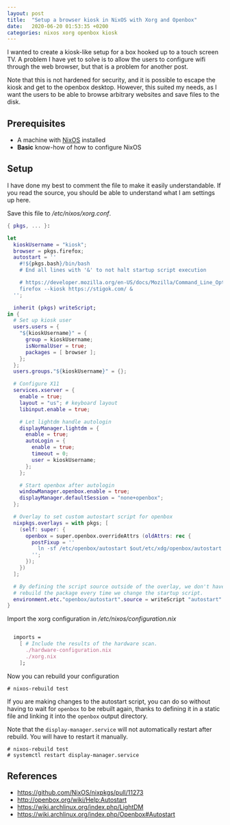 ```yaml
---
layout: post
title:  "Setup a browser kiosk in NixOS with Xorg and Openbox"
date:   2020-06-20 01:53:35 +0200
categories: nixos xorg openbox kiosk
---
```


I wanted to create a kiosk-like setup for a box hooked up to a touch screen
TV. A problem I have yet to solve is to allow the users to configure wifi
through the web browser, but that is a problem for another post.

Note that this is not hardened for security, and it is possible to escape the
kiosk and get to the openbox desktop. However, this suited my needs, as I
want the users to be able to browse arbitrary websites and save files to the
disk.

## Prerequisites

- A machine with [NixOS](https://nixos.org/) installed
- **Basic** know-how of how to configure NixOS

## Setup

I have done my best to comment the file to make it easily understandable.
If you read the source, you should be able to understand what I am settings up
here.

Save this file to */etc/nixos/xorg.conf*.

```nix
{ pkgs, ... }:

let
  kioskUsername = "kiosk";
  browser = pkgs.firefox;
  autostart = ''
    #!${pkgs.bash}/bin/bash
    # End all lines with '&' to not halt startup script execution

    # https://developer.mozilla.org/en-US/docs/Mozilla/Command_Line_Options
    firefox --kiosk https://stigok.com/ &
  '';

  inherit (pkgs) writeScript;
in {
  # Set up kiosk user
  users.users = {
    "${kioskUsername}" = {
      group = kioskUsername;
      isNormalUser = true;
      packages = [ browser ];
    };
  };
  users.groups."${kioskUsername}" = {};

  # Configure X11
  services.xserver = {
    enable = true;
    layout = "us"; # keyboard layout
    libinput.enable = true;

    # Let lightdm handle autologin
    displayManager.lightdm = {
      enable = true;
      autoLogin = {
        enable = true;
        timeout = 0;
        user = kioskUsername;
      };
    };

    # Start openbox after autologin
    windowManager.openbox.enable = true;
    displayManager.defaultSession = "none+openbox";
  };

  # Overlay to set custom autostart script for openbox
  nixpkgs.overlays = with pkgs; [
    (self: super: {
      openbox = super.openbox.overrideAttrs (oldAttrs: rec {
        postFixup = ''
          ln -sf /etc/openbox/autostart $out/etc/xdg/openbox/autostart
        '';
      });
    })
  ];

  # By defining the script source outside of the overlay, we don't have to
  # rebuild the package every time we change the startup script.
  environment.etc."openbox/autostart".source = writeScript "autostart" autostart;
}
```

Import the xorg configuration in */etc/nixos/configuration.nix*

```nix

  imports =
    [ # Include the results of the hardware scan.
      ./hardware-configuration.nix
      ./xorg.nix
    ];

```

Now you can rebuild your configuration

```
# nixos-rebuild test
```

If you are making changes to the autostart script, you can do so without
having to wait for `openbox` to be rebuilt again, thanks to defining it
in a static file and linking it into the `openbox` output directory.

Note that the `display-manager.service` will not automatically restart
after rebuild. You will have to restart it manually.

```
# nixos-rebuild test
# systemctl restart display-manager.service
```

## References

- <https://github.com/NixOS/nixpkgs/pull/11273>
- <http://openbox.org/wiki/Help:Autostart>
- <https://wiki.archlinux.org/index.php/LightDM>
- <https://wiki.archlinux.org/index.php/Openbox#Autostart>
